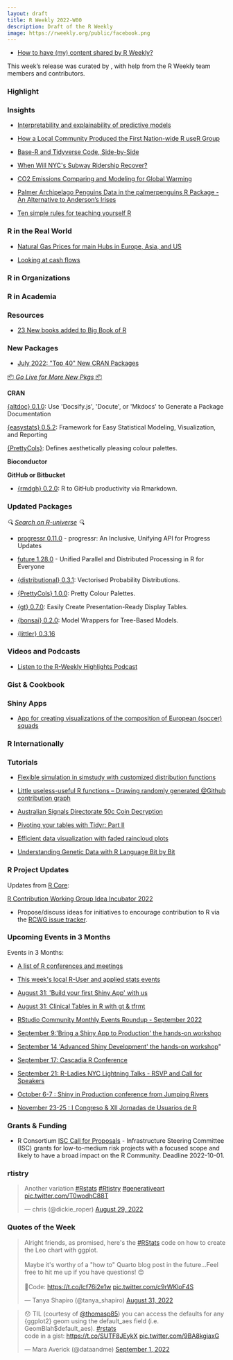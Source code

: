 ```yaml
---
layout: draft
title: R Weekly 2022-W00
description: Draft of the R Weekly
image: https://rweekly.org/public/facebook.png
---
```



+ [How to have (my) content shared by R Weekly?](https://github.com/rweekly/rweekly.org#how-to-have-my-content-shared-by-r-weekly)

This week’s release was curated by [](), with help from the R Weekly team members and contributors.




###  Highlight



### Insights

+ [Interpretability and explainability of predictive models](https://freakonometrics.hypotheses.org/64629)

+ [How a Local Community Produced the First Nation-wide R useR Group](https://www.r-consortium.org/blog/2022/09/01/how-a-local-community-produced-the-first-nation-wide-r-user-group)

+ [Base-R and Tidyverse Code, Side-by-Side](https://matloff.wordpress.com/2022/08/24/base-r-and-tidyverse-code-side-by-side/)

+ [When Will NYC's Subway Ridership Recover?](https://jlaw.netlify.app/2022/08/29/when-will-nyc-s-subway-ridership-recover/)

+ [CO2 Emissions Comparing and Modeling for Global Warming](https://datageeek.com/2022/08/31/co2-emissions-comparing-and-modeling-for-global-warming/)

+ [Palmer Archipelago Penguins Data in the palmerpenguins R Package - An Alternative to Anderson’s Irises](https://journal.r-project.org/articles/RJ-2022-020/)

+ [Ten simple rules for teaching yourself R](https://journals.plos.org/ploscompbiol/article?id=10.1371/journal.pcbi.1010372#sec011)

### R in the Real World

+ [Natural Gas Prices for main Hubs in Europe, Asia, and US](http://skranz.github.io//r/2022/08/27/GasPricesEuropeAsiaUS.html)

+ [Looking at cash flows](https://rviews.rstudio.com/2022/09/02/looking-at-cash-flows/)


###  R in Organizations



###  R in Academia



###  Resources

+ [23 New books added to Big Book of R](https://oscarbaruffa.com/bbof_20220902/)


###  New Packages

+ [July 2022: "Top 40" New CRAN Packages](https://rviews.rstudio.com/2022/08/29/july-2022-top-40-new-cran-packages/)

<p class="added-hostname"><a href="https://rweekly.org/live" target="_blank" class="externalLink">📦 <i>Go Live for More New Pkgs</i> 📦</a></p>


**CRAN**

[{altdoc} 0.1.0](https://cran.r-project.org/web/packages/altdoc/index.html): Use 'Docsify.js', 'Docute', or 'Mkdocs' to Generate a Package Documentation

[{easystats} 0.5.2](https://cran.r-project.org/web/packages/easystats/index.html): Framework for Easy Statistical Modeling, Visualization, and Reporting

[{PrettyCols}](https://cran.r-project.org/web/packages/PrettyCols/index.html): Defines aesthetically pleasing colour palettes.

**Bioconductor**



**GitHub or Bitbucket**

+ [{rmdgh} 0.2.0](https://github.com/MilesMcBain/rmdgh): R to GitHub productivity via Rmarkdown.

### Updated Packages

<i>🔍 [Search on R-universe](https://r-universe.dev/search/) 🔍</i>

+ [progressr 0.11.0](https://cran.r-project.org/package=progressr) - progressr: An Inclusive, Unifying API for Progress Updates

+ [future 1.28.0](https://cran.r-project.org/package=future) - Unified Parallel and Distributed Processing in R for Everyone

+ [{distributional} 0.3.1](https://cran.r-project.org/package=distributional): Vectorised Probability Distributions.

+ [{PrettyCols} 1.0.0](https://cran.r-project.org/package=PrettyCols): Pretty Colour Palettes.

+ [{gt} 0.7.0](https://cran.r-project.org/package=gt): Easily Create Presentation-Ready Display Tables.

+ [{bonsai} 0.2.0](https://cran.r-project.org/package=bonsai): Model Wrappers for Tree-Based Models.

+ [{littler} 0.3.16](http://dirk.eddelbuettel.com/blog/2022/08/28#littler-0.3.16)

###  Videos and Podcasts

* [Listen to the R-Weekly Highlights Podcast](https://rweekly.fireside.fm/)


### Gist & Cookbook



### Shiny Apps

+ [App for creating visualizations of the composition of European (soccer) squads](https://github.com/harshkrishna17/Squad-Composition-App-)

### R Internationally



###  Tutorials

+ [Flexible simulation in simstudy with customized distribution functions](https://www.rdatagen.net/post/2022-08-30-expanding-the-possibilities-of-simulation-in-simstudy-with-customized-distribution-funcdtions/)

+ [Little useless-useful R functions – Drawing randomly generated @Github contribution graph](https://tomaztsql.wordpress.com/2022/08/28/little-useless-useful-r-functions-drawing-randomly-generated-github-contribution-graph/)

+ [Australian Signals Directorate 50c Coin Decryption](https://jcarroll.com.au/2022/09/01/asd_coin/)

+ [Pivoting your tables with Tidyr: Part II](https://www.vishalkatti.com/posts/2022-08-29-tidyrpivotwider/)

+ [Efficient data visualization with faded raincloud plots](https://dallasnova.rbind.io/post/efficient-data-visualization-with-faded-raincloud-plots-delete-boxplot/)

+ [Understanding Genetic Data with R Language Bit by Bit](https://medium.com/@atipencil/understanding-genetic-data-with-r-language-bit-by-bit-4b2e17b52965)

<!--<div class="post-more-begin></div><div class="post-more-end"></div>-->


###  R Project Updates

Updates from [R Core](http://developer.r-project.org/blosxom.cgi/R-devel/NEWS):

[R Contribution Working Group Idea Incubator 2022](https://github.com/r-devel/rcontribution/blob/main/ideas_incubator.md)
 - Propose/discuss ideas for initiatives to encourage contribution to R via the [RCWG issue tracker](https://github.com/r-devel/rcontribution/issues). 

###  Upcoming Events in 3 Months

Events in 3 Months:


+ [A list of R conferences and meetings](https://jumpingrivers.github.io/meetingsR/events.html)

+ [This week's local R-User and applied stats events](https://community.rstudio.com/c/irl)

+ [August 31: 'Build your first Shiny App' with us](https://mirai-solutions.ch/news/2022/08/09/announce-shiny1-ws/)

+ [August 31: Clinical Tables in R with gt & tfrmt](https://www.eventbrite.com/e/clinical-tables-in-r-with-gt-tfrmt-tickets-388304237427)

+ [RStudio Community Monthly Events Roundup - September 2022](https://www.rstudio.com/blog/rstudio-community-monthly-events-roundup-september-2022/)

+ [September 9:'Bring a Shiny App to Production' the hands-on workshop](https://mirai-solutions.ch/news/2022/08/26/announce-shiny4-ws/)

+ [September 14 'Advanced Shiny Development' the hands-on workshop](https://mirai-solutions.ch/news/2022/08/19/announce-shiny3-ws/)"

+ [September 17: Cascadia R Conference](https://hopin.com/events/r-cascadia)

+ [September 21: R-Ladies NYC Lightning Talks - RSVP and Call for Speakers](https://www.meetup.com/rladies-newyork/events/287520144/)

+ [October 6-7 : Shiny in Production conference from Jumping Rivers](https://shiny-in-production.jumpingrivers.com/)

+ [November 23-25 : I Congreso & XII Jornadas de Usuarios de R](http://r-es.org/12jr/)

### Grants & Funding

+ R Consortium [ISC Call for Proposals](https://www.r-consortium.org/all-projects/call-for-proposals) - Infrastructure Steering Committee (ISC) grants for low-to-medium risk projects with a focused scope and likely to have a broad impact on the R Community. Deadline 2022-10-01.


### rtistry

<blockquote class="twitter-tweet"><p lang="en" dir="ltr">Another variation <a href="https://twitter.com/hashtag/Rstats?src=hash&amp;ref_src=twsrc%5Etfw">#Rstats</a> <a href="https://twitter.com/hashtag/Rtistry?src=hash&amp;ref_src=twsrc%5Etfw">#Rtistry</a> <a href="https://twitter.com/hashtag/generativeart?src=hash&amp;ref_src=twsrc%5Etfw">#generativeart</a> <a href="https://t.co/T0wodhC88T">pic.twitter.com/T0wodhC88T</a></p>&mdash; chris (@dickie_roper) <a href="https://twitter.com/dickie_roper/status/1564174077018914816?ref_src=twsrc%5Etfw">August 29, 2022</a></blockquote> <script async src="https://platform.twitter.com/widgets.js" charset="utf-8"></script>

###  Quotes of the Week

<blockquote class="twitter-tweet"><p lang="en" dir="ltr">Alright friends, as promised, here&#39;s the <a href="https://twitter.com/hashtag/RStats?src=hash&amp;ref_src=twsrc%5Etfw">#RStats</a> code on how to create the Leo chart with ggplot.<br><br>Maybe it&#39;s worthy of a &quot;how to&quot; Quarto blog post in the future...Feel free to hit me up if you have questions! 😊<br><br>🔗Code: <a href="https://t.co/lcf76i2e1w">https://t.co/lcf76i2e1w</a> <a href="https://t.co/c9rWKloF4S">pic.twitter.com/c9rWKloF4S</a></p>&mdash; Tanya Shapiro (@tanya_shapiro) <a href="https://twitter.com/tanya_shapiro/status/1565029412428562433?ref_src=twsrc%5Etfw">August 31, 2022</a></blockquote> <script async src="https://platform.twitter.com/widgets.js" charset="utf-8"></script> 

<blockquote class="twitter-tweet"><p lang="en" dir="ltr">😯 TIL (courtesy of <a href="https://twitter.com/thomasp85?ref_src=twsrc%5Etfw">@thomasp85</a>) you can access the defaults for any {ggplot2} geom using the default_aes field (i.e. GeomBlah$default_aes). <a href="https://twitter.com/hashtag/rstats?src=hash&amp;ref_src=twsrc%5Etfw">#rstats</a><br>code in a gist: <a href="https://t.co/SUTF8JEykX">https://t.co/SUTF8JEykX</a> <a href="https://t.co/9BA8kgiaxG">pic.twitter.com/9BA8kgiaxG</a></p>&mdash; Mara Averick (@dataandme) <a href="https://twitter.com/dataandme/status/1565310232309407744?ref_src=twsrc%5Etfw">September 1, 2022</a></blockquote> <script async src="https://platform.twitter.com/widgets.js" charset="utf-8"></script> 


